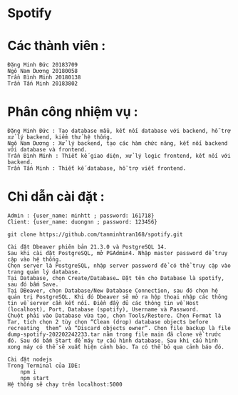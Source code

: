 # Spotify

# Các thành viên : 
    Đặng Minh Đức 20183709
    Ngô Nam Dương 20180058
    Trần Bình Minh 20180138
    Trần Tấn Minh 20183802

# Phân công nhiệm vụ : 
    Đặng Minh Đức : Tạo database mẫu, kết nối database với backend, hỗ trợ xử lý backend, kiểm thử hệ thống.
    Ngô Nam Dương : Xử lý backend, tạo các hàm chức năng, kết nối backend với database và frontend.
    Trần Bình Minh : Thiết kế giao diện, xử lý logic frontend, kết nối với backend. 
    Trần Tấn Minh : Thiết kế database, hỗ trợ viết frontend.

# Chỉ dẫn cài đặt : 
    Admin : {user_name: minhtt ; password: 161718}
    Client: {user_name: duongnn ; password: 123456}

    git clone https://github.com/tanminhtran168/spotify.git

    Cài đặt Dbeaver phiên bản 21.3.0 và PostgreSQL 14.
    Sau khi cài đặt PostgreSQL, mở PGAdmin4. Nhập master password để truy cập vào hệ thống.
    Chọn server là PostgreSQL, nhập server password để có thể truy cập vào trang quản lý database.
    Tại Database, chọn Create/Database… Đặt tên cho Database là spotify, sau đó bấm Save.
    Tại DBeaver, chọn Database/New Database Connection, sau đó chọn hệ quản trị PostgreSQL. Khi đó Dbeaver sẽ mở ra hộp thoại nhập các thông tin về server cần kết nối. Điền đầy đủ các thông tin về Host (localhost), Port, Database (spotify), Username và Password.
    Chuột phải vào Database vừa tạo, chọn Tools/Restore. Chọn Format là Tar, tích chọn 2 tùy chọn “Clean (drop) database objects before recreating  them” và “Discard objects owner”. Chọn file backup là file dump-spotify-202202242233.tar nằm trong file main đã clone về trước đó. Sau đó bấm Start để máy tự cấu hình database. Sau khi cấu hình xong máy có thể sẽ xuất hiện cảnh báo. Ta có thể bỏ qua cảnh báo đó.

    Cài đặt nodejs 
    Trong Terminal của IDE: 
        npm i 
        npm start
    Hệ thống sẽ chạy trên localhost:5000